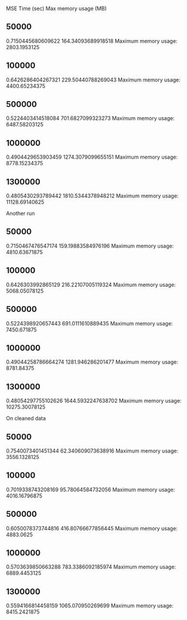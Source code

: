 MSE
Time (sec)
Max memory usage (MB)

## 50000
0.7150445680609622
164.34093689918518
Maximum memory usage: 2803.1953125

## 100000
0.6426286404267321
229.50440788269043
Maximum memory usage: 4400.65234375

## 500000
0.5224403414518084
701.6827099323273
Maximum memory usage: 6487.58203125

## 1000000
0.4904429653903459
1274.3079099655151
Maximum memory usage: 8778.15234375

## 1300000
0.4805430293789442
1810.5344378948212
Maximum memory usage: 11128.69140625


Another run

## 50000
0.7150467476547174
159.19883584976196
Maximum memory usage: 4810.63671875

## 100000
0.6426303992865129
216.22107005119324
Maximum memory usage: 5068.05078125

## 500000
0.5224398920657443
691.0111610889435
Maximum memory usage: 7450.671875

## 1000000
0.49044258786664274
1281.946286201477
Maximum memory usage: 8781.84375

## 1300000
0.48054297755102626
1644.5932247638702
Maximum memory usage: 10275.30078125


On cleaned data
## 50000
0.7540073401451344
62.340609073638916
Maximum memory usage: 3556.1328125

## 100000
0.7019338743208169
95.78064584732056
Maximum memory usage: 4016.16796875

## 500000
0.6050078373744816
416.80766677856445
Maximum memory usage: 4883.0625

## 1000000
0.5703639850663288
783.3386092185974
Maximum memory usage: 6889.4453125

## 1300000
0.5594166814458159
1065.070950269699
Maximum memory usage: 8415.2421875
